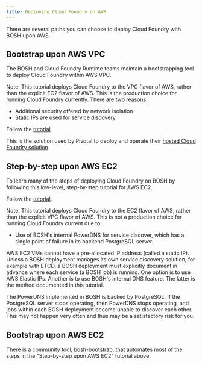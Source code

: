 ```yaml
---
title: Deploying Cloud Foundry on AWS
---
```


There are several paths you can choose to deploy Cloud Foundry with BOSH upon
AWS.

## <a id='bootstrap-vpc'></a>Bootstrap upon AWS VPC ##

The BOSH and Cloud Foundry Runtime teams maintain a bootstrapping tool to deploy
Cloud Foundry within AWS VPC.

Note: This tutorial deploys Cloud Foundry to the VPC flavor of AWS, rather than
the explicit EC2 flavor of AWS.
This is the production choice for running Cloud Foundry currently.
There are two reasons:

* Additional security offered by network isolation
* Static IPs are used for service discovery

Follow the [tutorial](/docs/running/deploying-cf/bootstrap-aws-vpc/).

This is the solution used by Pivotal to deploy and operate their [hosted Cloud
Foundry solution](http://run.pivotal.io).

## <a id='low-level-ec2'></a>Step-by-step upon AWS EC2 ##

To learn many of the steps of deploying Cloud Foundry on BOSH by following this
low-level, step-by-step tutorial for AWS EC2.

Follow the [tutorial](/docs/running/deploying-cf/aws-ec2/).

Note: This tutorial deploys Cloud Foundry to the EC2 flavor of AWS, rather than
the explicit VPC flavor of AWS.
This is not a production choice for running Cloud Foundry current due to:

* Use of BOSH's internal PowerDNS for service discover, which has a single point
of failure in its backend PostgreSQL server.

AWS EC2 VMs cannot have a pre-allocated IP address (called a static IP).
Unless a BOSH deployment manages its own service discovery solution, for example
with ETCD, a BOSH deployment must explicitly document in advance where each
service (a BOSH job) is running.
One option is to use AWS Elastic IPs.
Another is to use BOSH's internal DNS feature.
The latter is the method documented in this tutorial.

The PowerDNS implemented in BOSH is backed by PostgreSQL.
If the PostgreSQL server stops operating, then PowerDNS stops operating, and
jobs within each BOSH deployment become unable to discover each other.
This may not happen very often and thus may be a satisfactory risk for you.

## <a id='low-level-ec2'></a>Bootstrap upon AWS EC2 ##

There is a community tool,  [bosh-bootstrap](https://github.com/cloudfoundry-community/bosh-bootstrap "cloudfoundry-community/bosh-bootstrap · GitHub"), that automates most of the
steps in the "Step-by-step upon AWS EC2" tutorial above.